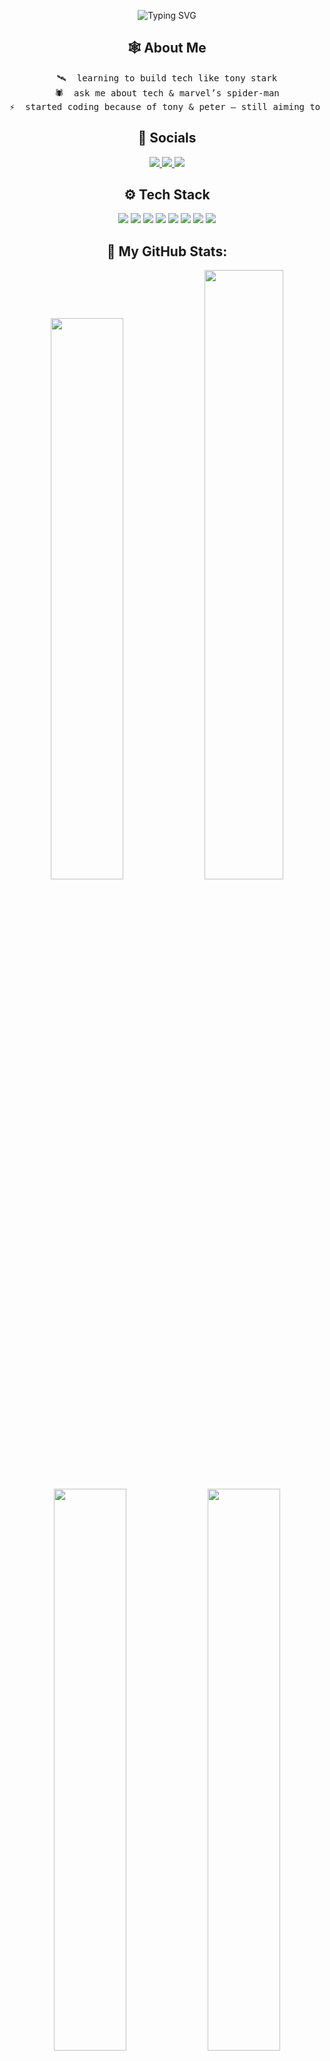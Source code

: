 <p align="center">
  <img src="https://readme-typing-svg.demolab.com?font=JetBrains+Mono&weight=600&size=50&color=AAAAAA&center=true&vCenter=true&width=800&lines=Hello+buddy%2C+I+am+Leela.;Nice+meeting+you+!!;I+love+Spider-Man+BTW.;" alt="Typing SVG" />
</p>
<div align="center">
  
## 🕸️ About Me
<pre>
🛰️  learning to build tech like tony stark
🕷️  ask me about tech & marvel’s spider-man
⚡  started coding because of tony & peter — still aiming to build my own J.A.R.V.I.S
</pre>


## 🧬 Socials
<a href="https://www.linkedin.com/in/leela-m-336334301">
  <img src="https://img.shields.io/badge/LinkedIn-%230077B5.svg?style=for-the-badge&logo=linkedin&logoColor=white" />
</a>
<a href="https://x.com/@LEELA55555">
  <img src="https://img.shields.io/badge/X-black.svg?style=for-the-badge&logo=x&logoColor=white" />
</a>
<a href="mailto:leela592023@gmail.com">
  <img src="https://img.shields.io/badge/Gmail-D14836?style=for-the-badge&logo=gmail&logoColor=white" />
</a>

## ⚙️ Tech Stack
<img src="https://img.shields.io/badge/React-20232A?style=for-the-badge&logo=react&logoColor=61DAFB" />
<img src="https://img.shields.io/badge/Node.js-339933?style=for-the-badge&logo=nodedotjs&logoColor=white" />
<img src="https://img.shields.io/badge/Express.js-000000?style=for-the-badge&logo=express&logoColor=white" />
<img src="https://img.shields.io/badge/MongoDB-4EA94B?style=for-the-badge&logo=mongodb&logoColor=white" />
<img src="https://img.shields.io/badge/Next.js-000000?style=for-the-badge&logo=nextdotjs&logoColor=white" />
<img src="https://img.shields.io/badge/TailwindCSS-06B6D4?style=for-the-badge&logo=tailwindcss&logoColor=white" />
<img src="https://img.shields.io/badge/Figma-F24E1E?style=for-the-badge&logo=figma&logoColor=white" />
<img src="https://img.shields.io/badge/Git-F05032?style=for-the-badge&logo=git&logoColor=white" />


## 🦾 My GitHub Stats:
<img width="48%" src="https://github-readme-stats.vercel.app/api?username=Leela0o5&show_icons=true&theme=react&hide_border=true" />
<img width="50%" src="https://github-readme-streak-stats.herokuapp.com/?user=Leela0o5&theme=react&hide_border=true" />
<br/>
<img width="48%" src="https://github-readme-stats.vercel.app/api/top-langs/?username=Leela0o5&layout=compact&theme=react&hide_border=true" />
<img width="48%" src="https://github-contributor-stats.vercel.app/api?username=Leela0o5&limit=5&theme=react&combine_all_yearly_contributions=true&hide_border=true" />

### Made with a whole lot of ❤️.



</div>
